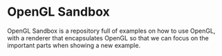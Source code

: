 # OpenGL Sandbox

OpenGL Sandbox is a repository full of examples on how to use OpenGL, with a renderer that encapsulates OpenGL so that we can focus on the important parts when showing a new example.